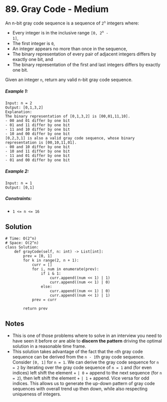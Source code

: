 # 89. Gray Code - Medium

An n-bit gray code sequence is a sequence of <code>2<sup>n</sup></code> integers where:

- Every integer is in the inclusive range <code>[0, 2<sup>n</sup> - 1]</code>,
- The first integer is `0`,
- An integer appears no more than once in the sequence,
- The binary representation of every pair of adjacent integers differs by exactly one bit, and
- The binary representation of the first and last integers differs by exactly one bit.

Given an integer `n`, return any valid n-bit gray code sequence.

##### Example 1:

```
Input: n = 2
Output: [0,1,3,2]
Explanation:
The binary representation of [0,1,3,2] is [00,01,11,10].
- 00 and 01 differ by one bit
- 01 and 11 differ by one bit
- 11 and 10 differ by one bit
- 10 and 00 differ by one bit
[0,2,3,1] is also a valid gray code sequence, whose binary representation is [00,10,11,01].
- 00 and 10 differ by one bit
- 10 and 11 differ by one bit
- 11 and 01 differ by one bit
- 01 and 00 differ by one bit
```

##### Example 2:

```
Input: n = 1
Output: [0,1]
```

##### Constraints:

- `1 <= n <= 16`

## Solution

```
# Time: O(2^n)
# Space: O(2^n)
class Solution:
    def grayCode(self, n: int) -> List[int]:
        prev = [0, 1]
        for k in range(2, n + 1):
            curr = []
            for i, num in enumerate(prev):
                if i & 1:
                    curr.append((num << 1) | 1)
                    curr.append((num << 1) | 0)
                else:
                    curr.append((num << 1) | 0)
                    curr.append((num << 1) | 1)
            prev = curr
        
        return prev
```

## Notes
- This is one of those problems where to solve in an interview you need to have seen it before or are able to __discern the pattern__ driving the optimal solution in a reasonable time frame. 
- This solution takes advantage of the fact that the `n`th gray code sequence can be derived from the `n - 1`th gray code sequence. Consider `[0, 1]` for `n = 1`. We can derive the gray code sequence for `n = 2` by iterating over the gray code sequence of `n = 1` and (for even indices) left shift the element + `| 0` + append to the next sequence (for `n = 2`), then left shift the element + `| 1` + append. Vice versa for odd indices. This allows us to generate the up-down pattern of gray code sequences with overall trend up then down, while also respecting uniqueness of integers.